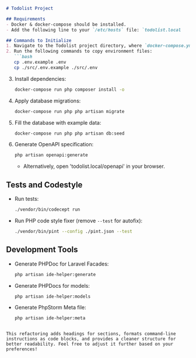 ```markdown
# Todolist Project

## Requirements
- Docker & docker-compose should be installed.
- Add the following line to your `/etc/hosts` file: `todolist.local    127.0.0.1`

## Commands to Initialize
1. Navigate to the Todolist project directory, where `docker-compose.yml` is located.
2. Run the following commands to copy environment files:
   ```bash
   cp .env.example .env
   cp ./src/.env.example ./src/.env
   ```
3. Install dependencies:
   ```bash
   docker-compose run php composer install -o
   ```
4. Apply database migrations:
   ```bash
   docker-compose run php php artisan migrate
   ```
5. Fill the database with example data:
   ```bash
   docker-compose run php php artisan db:seed
   ```
6. Generate OpenAPI specification:
   ```bash
   php artisan openapi:generate
   ```
    - Alternatively, open 'todolist.local/openapi' in your browser.

## Tests and Codestyle
- Run tests:
  ```bash
  ./vendor/bin/codecept run
  ```
- Run PHP code style fixer (remove `--test` for autofix):
  ```bash
  ./vendor/bin/pint --config ./pint.json --test
  ```

## Development Tools
- Generate PHPDoc for Laravel Facades:
  ```bash
  php artisan ide-helper:generate
  ```
- Generate PHPDocs for models:
  ```bash
  php artisan ide-helper:models
  ```
- Generate PhpStorm Meta file:
  ```bash
  php artisan ide-helper:meta
  ```
```

This refactoring adds headings for sections, formats command-line instructions as code blocks, and provides a cleaner structure for better readability. Feel free to adjust it further based on your preferences!
